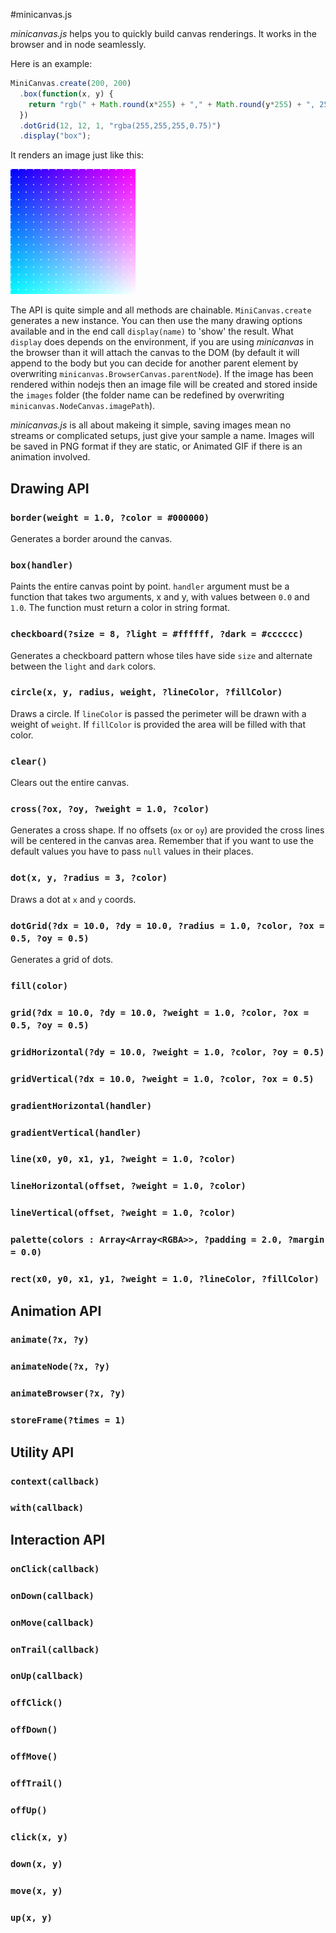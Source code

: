 #minicanvas.js

*minicanvas.js* helps you to quickly build canvas renderings. It works in the browser and in node seamlessly.

Here is an example:

```js
MiniCanvas.create(200, 200)
  .box(function(x, y) {
    return "rgb(" + Math.round(x*255) + "," + Math.round(y*255) + ", 255)";
  })
  .dotGrid(12, 12, 1, "rgba(255,255,255,0.75)")
  .display("box");
```

It renders an image just like this:

![box](https://raw.githubusercontent.com/fponticelli/minicanvas.js/master/images/box.png)

The API is quite simple and all methods are chainable. `MiniCanvas.create` generates a new instance. You can then use the many drawing options available and in the end call `display(name)` to 'show' the result. What `display` does depends on the environment, if you are using *minicanvas* in the browser than it will attach the canvas to the DOM (by default it will append to the body but you can decide for another parent element by overwriting `minicanvas.BrowserCanvas.parentNode`). If the image has been rendered within nodejs then an image file will be created and stored inside the `images` folder (the folder name can be redefined by overwriting `minicanvas.NodeCanvas.imagePath`).

*minicanvas.js* is all about makeing it simple, saving images mean no streams or complicated setups, just give your sample a name. Images will be saved in PNG format if they are static, or Animated GIF if there is an animation involved.

## Drawing API

### `border(weight = 1.0, ?color = #000000)`

Generates a border around the canvas.

### `box(handler)`

Paints the entire canvas point by point. `handler` argument must be a function that takes two arguments, x and y, with values between `0.0` and `1.0`. The function must return a color in string format.

### `checkboard(?size = 8, ?light = #ffffff, ?dark = #cccccc)`

Generates a checkboard pattern whose tiles have side `size` and alternate between the `light` and `dark` colors.

### `circle(x, y, radius, weight, ?lineColor, ?fillColor)`

Draws a circle. If `lineColor` is passed the perimeter will be drawn with a weight of `weight`. If `fillColor` is provided the area will be filled with that color.

### `clear()`

Clears out the entire canvas.

### `cross(?ox, ?oy, ?weight = 1.0, ?color)`

Generates a cross shape. If no offsets (`ox` or `oy`) are provided the cross lines will be centered in the canvas area. Remember that if you want to use the default values you have to pass `null` values in their places.

### `dot(x, y, ?radius = 3, ?color)`

Draws a dot at `x` and `y` coords.

### `dotGrid(?dx = 10.0, ?dy = 10.0, ?radius = 1.0, ?color, ?ox = 0.5, ?oy = 0.5)`

Generates a grid of dots.

### `fill(color)`

### `grid(?dx = 10.0, ?dy = 10.0, ?weight = 1.0, ?color, ?ox = 0.5, ?oy = 0.5)`

### `gridHorizontal(?dy = 10.0, ?weight = 1.0, ?color, ?oy = 0.5)`

### `gridVertical(?dx = 10.0, ?weight = 1.0, ?color, ?ox = 0.5)`

### `gradientHorizontal(handler)`

### `gradientVertical(handler)`

### `line(x0, y0, x1, y1, ?weight = 1.0, ?color)`

### `lineHorizontal(offset, ?weight = 1.0, ?color)`

### `lineVertical(offset, ?weight = 1.0, ?color)`

### `palette(colors : Array<Array<RGBA>>, ?padding = 2.0, ?margin = 0.0)`

### `rect(x0, y0, x1, y1, ?weight = 1.0, ?lineColor, ?fillColor)`

## Animation API

### `animate(?x, ?y)`

### `animateNode(?x, ?y)`

### `animateBrowser(?x, ?y)`

### `storeFrame(?times = 1)`


## Utility API

### `context(callback)`

### `with(callback)`


## Interaction API

### `onClick(callback)`

### `onDown(callback)`

### `onMove(callback)`

### `onTrail(callback)`

### `onUp(callback)`

### `offClick()`

### `offDown()`

### `offMove()`

### `offTrail()`

### `offUp()`

### `click(x, y)`

### `down(x, y)`

### `move(x, y)`

### `up(x, y)`
